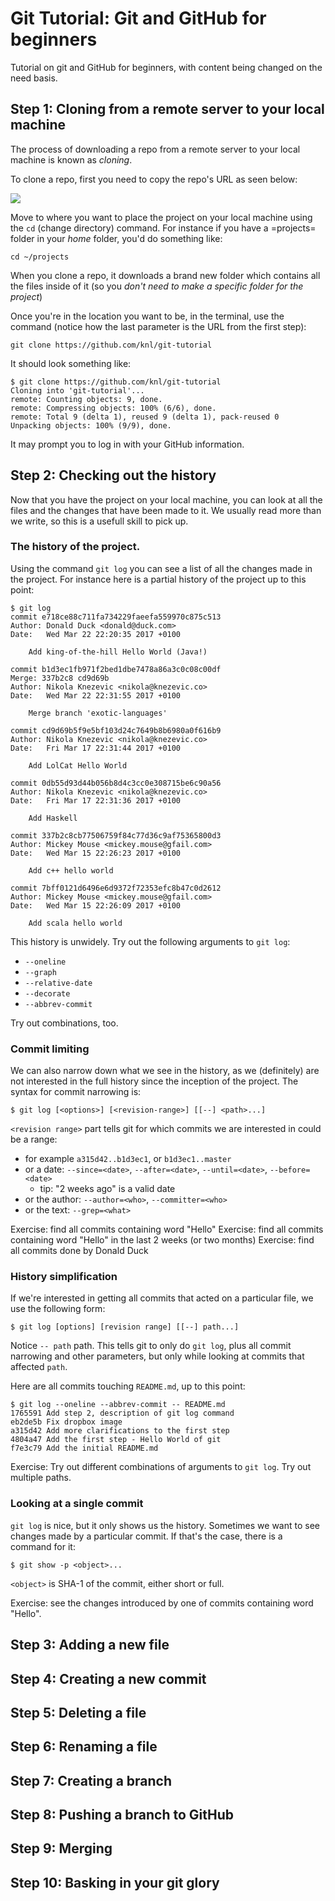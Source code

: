 # Git Tutorial: Git and GitHub for beginners

Tutorial on git and GitHub for beginners, with content being changed on the need
basis.
   
## Step 1: Cloning from a remote server to your local machine 

The process of downloading a repo from a remote server to your local machine is
known as *cloning*.

To clone a repo, first you need to copy the repo's URL as seen below:

<img src="https://cloud.githubusercontent.com/assets/361496/24220082/4c6c6046-0f49-11e7-935f-202a53b4882a.png">

Move to where you want to place the project on your local machine using the
``cd`` (change directory) command. For instance if you have a =projects= folder
in your _home_ folder, you'd do something like: 

    cd ~/projects

When you clone a repo, it downloads a brand new folder which contains all the
files inside of it (so you _don't need to make a specific folder for the project_)

Once you're in the location you want to be, in the terminal, use the command
(notice how the last parameter is the URL from the first step):

    git clone https://github.com/knl/git-tutorial

It should look something like:

    $ git clone https://github.com/knl/git-tutorial
    Cloning into 'git-tutorial'...
    remote: Counting objects: 9, done.
    remote: Compressing objects: 100% (6/6), done.
    remote: Total 9 (delta 1), reused 9 (delta 1), pack-reused 0
    Unpacking objects: 100% (9/9), done.

It may prompt you to log in with your GitHub information.

## Step 2: Checking out the history

Now that you have the project on your local machine, you can look at all the
files and the changes that have been made to it. We usually read more than we
write, so this is a usefull skill to pick up.

### The history of the project.

Using the command `git log` you can see a list of
all the changes made in the project. For instance here is a partial history of the
project up to this point:

    $ git log
    commit e718ce88c711fa734229faeefa559970c875c513
    Author: Donald Duck <donald@duck.com>
    Date:   Wed Mar 22 22:20:35 2017 +0100

        Add king-of-the-hill Hello World (Java!)

    commit b1d3ec1fb971f2bed1dbe7478a86a3c0c08c00df
    Merge: 337b2c8 cd9d69b
    Author: Nikola Knezevic <nikola@knezevic.co>
    Date:   Wed Mar 22 22:31:55 2017 +0100

        Merge branch 'exotic-languages'

    commit cd9d69b5f9e5bf103d24c7649b8b6980a0f616b9
    Author: Nikola Knezevic <nikola@knezevic.co>
    Date:   Fri Mar 17 22:31:44 2017 +0100

        Add LolCat Hello World

    commit 0db55d93d44b056b8d4c3cc0e308715be6c90a56
    Author: Nikola Knezevic <nikola@knezevic.co>
    Date:   Fri Mar 17 22:31:36 2017 +0100

        Add Haskell

    commit 337b2c8cb77506759f84c77d36c9af75365800d3
    Author: Mickey Mouse <mickey.mouse@gfail.com>
    Date:   Wed Mar 15 22:26:23 2017 +0100

        Add c++ hello world

    commit 7bff0121d6496e6d9372f72353efc8b47c0d2612
    Author: Mickey Mouse <mickey.mouse@gfail.com>
    Date:   Wed Mar 15 22:26:09 2017 +0100

        Add scala hello world

This history is unwidely. Try out the following arguments to `git log`:

* `--oneline`
* `--graph`
* `--relative-date`
* `--decorate`
* `--abbrev-commit`

Try out combinations, too.

### Commit limiting

We can also narrow down what we see in the history, as we (definitely) are not
interested in the full history since the inception of the project. The syntax
for commit narrowing is:

    $ git log [<options>] [<revision-range>] [[--] <path>...]

`<revision range>` part tells git for which commits we are interested in
could be a range:

- for example `a315d42..b1d3ec1`, or `b1d3ec1..master`
- or a date: `--since=<date>`, `--after=<date>`, `--until=<date>`, `--before=<date>`
  - tip: "2 weeks ago" is a valid date
- or the author: `--author=<who>`, `--committer=<who>`
- or the text: `--grep=<what>`

Exercise: find all commits containing word "Hello"
Exercise: find all commits containing word "Hello" in the last 2 weeks (or two
months)
Exercise: find all commits done by Donald Duck

### History simplification

If we're interested in getting all commits that acted on a particular file, we
use the following form:

    $ git log [options] [revision range] [[--] path...]

Notice `-- path` path. This tells git to only do `git log`, plus all commit
narrowing and other parameters, but only while looking at commits that affected
`path`.

Here are all commits touching `README.md`, up to this point:

    $ git log --oneline --abbrev-commit -- README.md
    1765591 Add step 2, description of git log command
    eb2de5b Fix dropbox image
    a315d42 Add more clarifications to the first step
    4804a47 Add the first step - Hello World of git
    f7e3c79 Add the initial README.md

Exercise: Try out different combinations of arguments to `git log`. Try out
multiple paths.

### Looking at a single commit

`git log` is nice, but it only shows us the history. Sometimes we want to see
changes made by a particular commit. If that's the case, there is a command for
it:

    $ git show -p <object>...

`<object>` is SHA-1 of the commit, either short or full.

Exercise: see the changes introduced by one of commits containing word "Hello".

## Step 3: Adding a new file
## Step 4: Creating a new commit
## Step 5: Deleting a file
## Step 6: Renaming a file
## Step 7: Creating a branch
## Step 8: Pushing a branch to GitHub
## Step 9: Merging
## Step 10: Basking in your git glory
